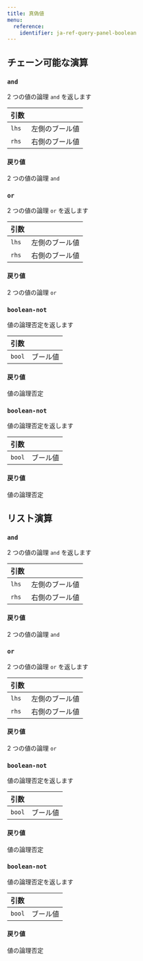 ```yaml
---
title: 真偽値
menu:
  reference:
    identifier: ja-ref-query-panel-boolean
---
```


## チェーン可能な演算
<h3 id="and"><code>and</code></h3>

2 つの値の論理 `and` を返します

| 引数 |  |
| :--- | :--- |
| `lhs` | 左側のブール値 |
| `rhs` | 右側のブール値 |

#### 戻り値
2 つの値の論理 `and`

<h3 id="or"><code>or</code></h3>

2 つの値の論理 `or` を返します

| 引数 |  |
| :--- | :--- |
| `lhs` | 左側のブール値 |
| `rhs` | 右側のブール値 |

#### 戻り値
2 つの値の論理 `or`

<h3 id="boolean-not"><code>boolean-not</code></h3>

値の論理否定を返します

| 引数 |  |
| :--- | :--- |
| `bool` | ブール値 |

#### 戻り値
値の論理否定

<h3 id="boolean-not"><code>boolean-not</code></h3>

値の論理否定を返します

| 引数 |  |
| :--- | :--- |
| `bool` | ブール値 |

#### 戻り値
値の論理否定


## リスト演算
<h3 id="and"><code>and</code></h3>

2 つの値の論理 `and` を返します

| 引数 |  |
| :--- | :--- |
| `lhs` | 左側のブール値 |
| `rhs` | 右側のブール値 |

#### 戻り値
2 つの値の論理 `and`

<h3 id="or"><code>or</code></h3>

2 つの値の論理 `or` を返します

| 引数 |  |
| :--- | :--- |
| `lhs` | 左側のブール値 |
| `rhs` | 右側のブール値 |

#### 戻り値
2 つの値の論理 `or`

<h3 id="boolean-not"><code>boolean-not</code></h3>

値の論理否定を返します

| 引数 |  |
| :--- | :--- |
| `bool` | ブール値 |

#### 戻り値
値の論理否定

<h3 id="boolean-not"><code>boolean-not</code></h3>

値の論理否定を返します

| 引数 |  |
| :--- | :--- |
| `bool` | ブール値 |

#### 戻り値
値の論理否定